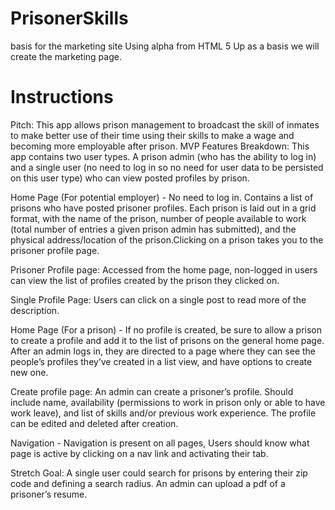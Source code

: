 # PrisonerSkills
basis for the marketing site
Using alpha from HTML 5 Up as a basis we will create the marketing page.

# Instructions
Pitch: This app allows prison management to broadcast the skill of inmates to make better use of their time using their skills to make a wage and becoming more employable after prison.
MVP Features Breakdown:
This app contains two user types. A prison admin (who has the ability to log in) and a single user (no need to log in so no need for user data to be persisted on this user type) who can view posted profiles by prison.

Home Page (For potential employer) - No need to log in. Contains a list of prisons who have posted prisoner profiles. Each prison is laid out in a grid format, with the name of the prison, number of people available to work (total number of entries a given prison admin has submitted), and the physical address/location of the prison.Clicking on a prison takes you to the prisoner profile page.

Prisoner Profile page: Accessed from the home page, non-logged in users can view the list of profiles created by the prison they clicked on.

Single Profile Page: Users can click on a single post to read more of the description.

Home Page (For a prison) - If no profile is created, be sure to allow a prison to create a profile and add it to the list of prisons on the general home page. After an admin logs in, they are directed to a page where they can see the people’s profiles they’ve created in a list view, and have options to create new one.

Create profile page: An admin can create a prisoner’s profile. Should include name, availability (permissions to work in prison only or able to have work leave), and list of skills and/or previous work experience. The profile can be edited and deleted after creation.

Navigation - Navigation is present on all pages, Users should know what page is active by clicking on a nav link and activating their tab.

Stretch Goal: A single user could search for prisons by entering their zip code and defining a search radius. An admin can upload a pdf of a prisoner’s resume.
